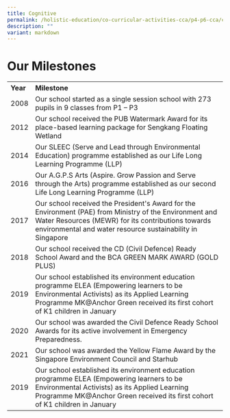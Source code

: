 ```yaml
---
title: Cognitive
permalink: /holistic-education/co-curricular-activities-cca/p4-p6-cca/cognitive/
description: ""
variant: markdown
---
```

Our Milestones
==============
<table>
<tbody>
<tr>
<th align="left">Year</th>
<th align="left">Milestone</th>
</tr>
<tr>
<td align="left">2008</td>
<td align="left">Our school started as a single session school with 273 pupils in 9 classes from P1 – P3</td>
</tr>
<tr>
<td align="left">2012</td>
<td align="left">Our school received the PUB Watermark Award for its place-based learning package for Sengkang Floating Wetland</td>
</tr>
<tr>
<td align="left">2014</td>
<td align="left">Our SLEEC (Serve and Lead through Environmental Education) programme established as our Life Long Learning Programme (LLP)</td>
</tr>
<tr>
<td align="left">2016</td>
<td align="left">Our A.G.P.S Arts (Aspire. Grow Passion and Serve through the Arts) programme established as our second Life Long Learning Programme (LLP)</td>
</tr>
<tr>
<td align="left">2017</td>
<td align="left">Our school received the President's Award for the Environment (PAE) from Ministry of the Environment and Water Resources (MEWR) for its contributions towards environmental and water resource sustainability in Singapore</td>
</tr>
<tr>
<td align="left">2018</td>
<td align="left">Our school received the CD (Civil Defence) Ready School Award and the BCA GREEN MARK AWARD (GOLD PLUS)</td>
</tr>
<tr>
<td align="left">2019</td>
<td align="left">Our school established its environment education programme ELEA (Empowering learners to be Environmental Activists) as its Applied Learning Programme
MK@Anchor Green received its first cohort of K1 children in January</td>
</tr>
	<tr>
<td align="left">2020</td>
<td align="left">Our school was awarded the Civil Defence Ready School Awards for its active involvement in Emergency Preparedness.</td>
</tr>
	<tr>
<td align="left">2021</td>
<td align="left">Our school was awarded the Yellow Flame Award by the Singapore Environment Council and Starhub</td>
</tr>
	<tr>
<td align="left">2019</td>
<td align="left">Our school established its environment education programme ELEA (Empowering learners to be Environmental Activists) as its Applied Learning Programme
MK@Anchor Green received its first cohort of K1 children in January</td>
</tr>
	<tr></tr>
</tbody></table>